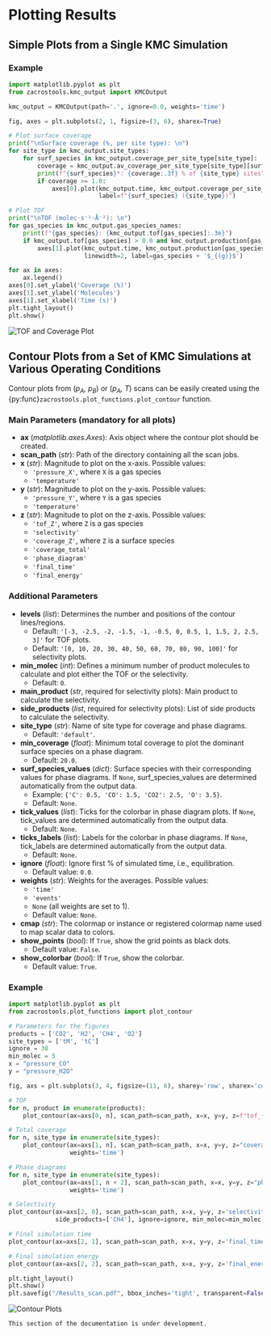 # Plotting Results

## Simple Plots from a Single KMC Simulation

### Example

```python
import matplotlib.pyplot as plt
from zacrostools.kmc_output import KMCOutput

kmc_output = KMCOutput(path='.', ignore=0.0, weights='time')

fig, axes = plt.subplots(2, 1, figsize=(3, 6), sharex=True)

# Plot surface coverage
print("\nSurface coverage (%, per site type): \n")
for site_type in kmc_output.site_types:
    for surf_species in kmc_output.coverage_per_site_type[site_type]:
        coverage = kmc_output.av_coverage_per_site_type[site_type][surf_species]
        print(f"{surf_species}*: {coverage:.3f} % of {site_type} sites")
        if coverage >= 1.0:
            axes[0].plot(kmc_output.time, kmc_output.coverage_per_site_type[site_type][surf_species],
                         label=f"{surf_species} ({site_type})")

# Plot TOF
print("\nTOF (molec·s⁻¹·Å⁻²): \n")
for gas_species in kmc_output.gas_species_names:
    print(f"{gas_species}: {kmc_output.tof[gas_species]:.3e}")
    if kmc_output.tof[gas_species] > 0.0 and kmc_output.production[gas_species][-1] > 0:
        axes[1].plot(kmc_output.time, kmc_output.production[gas_species],
                     linewidth=2, label=gas_species + '$_{(g)}$')

for ax in axes:
    ax.legend()
axes[0].set_ylabel('Coverage (%)')
axes[1].set_ylabel('Molecules')
axes[1].set_xlabel('Time (s)')
plt.tight_layout()
plt.show()
```

![TOF and Coverage Plot](https://github.com/hprats/ZacrosTools/blob/main/docs/images/tof_and_coverage.png?raw=true)

## Contour Plots from a Set of KMC Simulations at Various Operating Conditions

Contour plots from (*p<sub>A</sub>, p<sub>B</sub>*) or (*p<sub>A</sub>, T*) scans can be easily created using the {py:func}`zacrostools.plot_functions.plot_contour` function.

### Main Parameters (**mandatory** for all plots)

- **ax** (*matplotlib.axes.Axes*): Axis object where the contour plot should be created.
- **scan_path** (*str*): Path of the directory containing all the scan jobs.
- **x** (*str*): Magnitude to plot on the x-axis. Possible values:
  - `'pressure_X'`, where `X` is a gas species
  - `'temperature'`
- **y** (*str*): Magnitude to plot on the y-axis. Possible values:
  - `'pressure_Y'`, where `Y` is a gas species
  - `'temperature'`
- **z** (*str*): Magnitude to plot on the z-axis. Possible values:
  - `'tof_Z'`, where `Z` is a gas species
  - `'selectivity'`
  - `'coverage_Z'`, where `Z` is a surface species
  - `'coverage_total'`
  - `'phase_diagram'`
  - `'final_time'`
  - `'final_energy'`

### Additional Parameters

- **levels** (*list*): Determines the number and positions of the contour lines/regions.
  - Default: `'[-3, -2.5, -2, -1.5, -1, -0.5, 0, 0.5, 1, 1.5, 2, 2.5, 3]'` for TOF plots.
  - Default: `'[0, 10, 20, 30, 40, 50, 60, 70, 80, 90, 100]'` for selectivity plots.
- **min_molec** (*int*): Defines a minimum number of product molecules to calculate and plot either the TOF or the selectivity.
  - Default: `0`.
- **main_product** (*str*, required for selectivity plots): Main product to calculate the selectivity.
- **side_products** (*list*, required for selectivity plots): List of side products to calculate the selectivity.
- **site_type** (*str*): Name of site type for coverage and phase diagrams.
  - Default: `'default'`.
- **min_coverage** (*float*): Minimum total coverage to plot the dominant surface species on a phase diagram.
  - Default: `20.0`.
- **surf_species_values** (*dict*): Surface species with their corresponding values for phase diagrams. If `None`, 
surf_species_values are determined automatically from the output data.
  - Example: `{'C': 0.5, 'CO': 1.5, 'CO2': 2.5, 'O': 3.5}`.
  - Default: `None`.
- **tick_values** (*list*): Ticks for the colorbar in phase diagram plots. If `None`, tick_values are determined 
automatically from the output data.
  - Default: `None`.
- **ticks_labels** (*list*): Labels for the colorbar in phase diagrams. If `None`, tick_labels are determined 
automatically from the output data.
  - Default: `None`.
- **ignore** (*float*): Ignore first % of simulated time, i.e., equilibration.
  - Default value: `0.0`.
- **weights** (*str*): Weights for the averages. Possible values:
  - `'time'`
  - `'events'`
  - `None` (all weights are set to 1).
  - Default value: `None`.
- **cmap** (*str*): The colormap or instance or registered colormap name used to map scalar data to colors.
- **show_points** (*bool*): If `True`, show the grid points as black dots.
  - Default value: `False`.
- **show_colorbar** (*bool*): If `True`, show the colorbar.
  - Default value: `True`.

### Example

```python
import matplotlib.pyplot as plt
from zacrostools.plot_functions import plot_contour

# Parameters for the figures
products = ['CO2', 'H2', 'CH4', 'O2']
site_types = ['tM', 'tC']
ignore = 30
min_molec = 5
x = "pressure_CO"
y = "pressure_H2O"

fig, axs = plt.subplots(3, 4, figsize=(11, 6), sharey='row', sharex='col')

# TOF
for n, product in enumerate(products):
    plot_contour(ax=axs[0, n], scan_path=scan_path, x=x, y=y, z=f"tof_{product}", ignore=ignore, min_molec=min_molec)

# Total coverage
for n, site_type in enumerate(site_types):
    plot_contour(ax=axs[1, n], scan_path=scan_path, x=x, y=y, z="coverage_total", ignore=ignore, site_type=site_type,
                 weights='time')

# Phase diagrams
for n, site_type in enumerate(site_types):
    plot_contour(ax=axs[1, n + 2], scan_path=scan_path, x=x, y=y, z="phase_diagram", ignore=ignore, site_type=site_type,
                 weights='time')

# Selectivity
plot_contour(ax=axs[2, 0], scan_path=scan_path, x=x, y=y, z='selectivity', main_product='CO2',
             side_products=['CH4'], ignore=ignore, min_molec=min_molec)

# Final simulation time
plot_contour(ax=axs[2, 1], scan_path=scan_path, x=x, y=y, z='final_time')

# Final simulation energy
plot_contour(ax=axs[2, 2], scan_path=scan_path, x=x, y=y, z='final_energy')

plt.tight_layout()
plt.show()
plt.savefig("/Results_scan.pdf", bbox_inches='tight', transparent=False)
```

![Contour Plots](https://github.com/hprats/ZacrosTools/blob/main/docs/images/contour_plots.png?raw=true)

```{warning}
This section of the documentation is under development.
```
